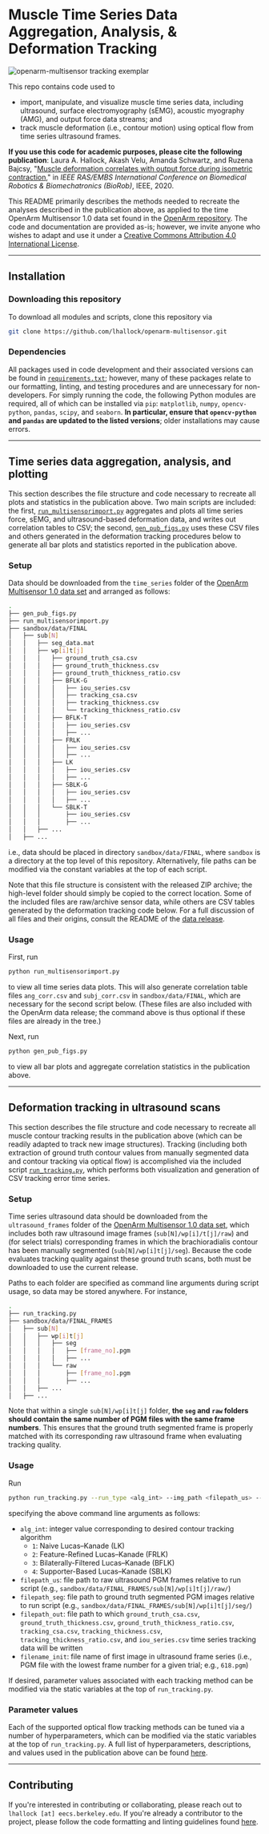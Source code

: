 # Muscle Time Series Data Aggregation, Analysis, & Deformation Tracking

![openarm-multisensor tracking exemplar](https://people.eecs.berkeley.edu/~lhallock/publication/hallock2020biorob/featured.png)

This repo contains code used to 
- import, manipulate, and visualize muscle time series data, including ultrasound, surface electromyography (sEMG), acoustic myography (AMG), and output force data streams; and
- track muscle deformation (i.e., contour motion) using optical flow from time series ultrasound frames.

**If you use this code for academic purposes, please cite the following publication**: Laura A. Hallock, Akash Velu, Amanda Schwartz, and Ruzena Bajcsy, "[Muscle deformation correlates with output force during isometric contraction](https://people.eecs.berkeley.edu/~lhallock/publication/hallock2020biorob/)," in _IEEE RAS/EMBS International Conference on Biomedical Robotics & Biomechatronics (BioRob)_, IEEE, 2020.

This README primarily describes the methods needed to recreate the analyses described in the publication above, as applied to the time OpenArm Multisensor 1.0 data set found in the [OpenArm repository](https://simtk.org/frs/?group_id=1617). The code and documentation are provided as-is; however, we invite anyone who wishes to adapt and use it under a [Creative Commons Attribution 4.0 International License](https://creativecommons.org/licenses/by/4.0/).

---

## Installation

### Downloading this repository

To download all modules and scripts, clone this repository via

```bash
git clone https://github.com/lhallock/openarm-multisensor.git
```

### Dependencies

All packages used in code development and their associated versions can be found in [`requirements.txt`](requirements.txt); however, many of these packages relate to our formatting, linting, and testing procedures and are unnecessary for non-developers. For simply running the code, the following Python modules are required, all of which can be installed via `pip`: `matplotlib`, `numpy`, `opencv-python`, `pandas`, `scipy`, and `seaborn`. **In particular, ensure that `opencv-python` and `pandas` are updated to the listed versions**; older installations may cause errors.

---

## Time series data aggregation, analysis, and plotting

This section describes the file structure and code necessary to recreate all plots and statistics in the publication above. Two main scripts are included: the first, [`run_multisensorimport.py`](run_multisensorimport.py) aggregates and plots all time series force, sEMG, and ultrasound-based deformation data, and writes out correlation tables to CSV; the second, [`gen_pub_figs.py`](gen_pub_figs.py) uses these CSV files and others generated in the deformation tracking procedures below to generate all bar plots and statistics reported in the publication above.

### Setup

Data should be downloaded from the `time_series` folder of the [OpenArm Multisensor 1.0 data set](https://simtk.org/frs/?group_id=1617) and arranged as follows:

```bash
.
├── gen_pub_figs.py
├── run_multisensorimport.py
├── sandbox/data/FINAL
│   ├── sub[N]
│   │   ├── seg_data.mat
│   │   ├── wp[i]t[j]
│   │   │   ├── ground_truth_csa.csv
│   │   │   ├── ground_truth_thickness.csv
│   │   │   ├── ground_truth_thickness_ratio.csv
│   │   │   ├── BFLK-G
│   │   │   │   ├── iou_series.csv
│   │   │   │   ├── tracking_csa.csv
│   │   │   │   ├── tracking_thickness.csv
│   │   │   │   └── tracking_thickness_ratio.csv
│   │   │   ├── BFLK-T
│   │   │   │   ├── iou_series.csv
│   │   │   │   ├── ...
│   │   │   ├── FRLK
│   │   │   │   ├── iou_series.csv
│   │   │   │   ├── ...
│   │   │   ├── LK
│   │   │   │   ├── iou_series.csv
│   │   │   │   ├── ...
│   │   │   ├── SBLK-G
│   │   │   │   ├── iou_series.csv
│   │   │   │   ├── ...
│   │   │   └── SBLK-T
│   │   │       ├── iou_series.csv
│   │   │       ├── ...
│   │   ├── ...
│   ├── ...

```

i.e., data should be placed in directory `sandbox/data/FINAL`, where `sandbox` is a directory at the top level of this repository. Alternatively, file paths can be modified via the constant variables at the top of each script.

Note that this file structure is consistent with the released ZIP archive; the high-level folder should simply be copied to the correct location. Some of the included files are raw/archive sensor data, while others are CSV tables generated by the deformation tracking code below. For a full discussion of all files and their origins, consult the README of the [data release](https://simtk.org/frs/?group_id=1617).

### Usage

First, run

```bash
python run_multisensorimport.py
```

to view all time series data plots. This will also generate correlation table files `ang_corr.csv` and `subj_corr.csv` in `sandbox/data/FINAL`, which are necessary for the second script below. (These files are also included with the OpenArm data release; the command above is thus optional if these files are already in the tree.)

Next, run

```bash
python gen_pub_figs.py
```

to view all bar plots and aggregate correlation statistics in the publication above.

---

## Deformation tracking in ultrasound scans

This section describes the file structure and code necessary to recreate all muscle contour tracking results in the publication above (which can be readily adapted to track new image structures). Tracking (including both extraction of ground truth contour values from manually segmented data and contour tracking via optical flow) is accomplished via the included script [`run_tracking.py`](run_tracking.py), which performs both visualization and generation of CSV tracking error time series.

### Setup

Time series ultrasound data should be downloaded from the `ultrasound_frames` folder of the [OpenArm Multisensor 1.0 data set](https://simtk.org/frs/?group_id=1617), which includes both raw ultrasound image frames (`sub[N]/wp[i]/t[j]/raw`) and (for select trials) corresponding frames in which the brachioradialis contour has been manually segmented (`sub[N]/wp[i]t[j]/seg`). Because the code evaluates tracking quality against these ground truth scans, both must be downloaded to use the current release.

Paths to each folder are specified as command line arguments during script usage, so data may be stored anywhere. For instance,

```bash
.
├── run_tracking.py
├── sandbox/data/FINAL_FRAMES
│   ├── sub[N]
│   │   ├── wp[i]t[j]
│   │   │   ├── seg
│   │   │   │   ├── [frame_no].pgm
│   │   │   │   ├── ...
│   │   │   └── raw
│   │   │       ├── [frame_no].pgm
│   │   │       ├── ...
│   │   ├── ...
│   ├── ...
```

Note that within a single `sub[N]/wp[i]t[j]` folder, **the `seg` and `raw` folders should contain the same number of PGM files with the same frame numbers**. This ensures that the ground truth segmented frame is properly matched with its corresponding raw ultrasound frame when evaluating tracking quality.

### Usage

Run

```bash
python run_tracking.py --run_type <alg_int> --img_path <filepath_us> --seg_path <filepath_seg> --out_path <filepath_out> --init_img <filename_init>
```

specifying the above command line arguments as follows:

- `alg_int`: integer value corresponding to desired contour tracking algorithm
  - `1`: Naive Lucas&ndash;Kanade (LK)
  - `2`: Feature-Refined Lucas&ndash;Kanade (FRLK)
  - `3`: Bilaterally-Filtered Lucas&ndash;Kanade (BFLK)
  - `4`: Supporter-Based Lucas&ndash;Kanade (SBLK)
- `filepath_us`: file path to raw ultrasound PGM frames relative to run script (e.g., `sandbox/data/FINAL_FRAMES/sub[N]/wp[i]t[j]/raw/`)
- `filepath_seg`: file path to ground truth segmented PGM images relative to run script (e.g., `sandbox/data/FINAL_FRAMES/sub[N]/wp[i]t[j]/seg/`)
- `filepath_out`: file path to which `ground_truth_csa.csv`, `ground_truth_thickness.csv`, `ground_truth_thickness_ratio.csv`, `tracking_csa.csv`, `tracking_thickness.csv`, `tracking_thickness_ratio.csv`, and `iou_series.csv` time series tracking data will be written
- `filename_init`: file name of first image in ultrasound frame series (i.e., PGM file with the lowest frame number for a given trial; e.g., `618.pgm`)

If desired, parameter values associated with each tracking method can be modified via the static variables at the top of `run_tracking.py`.

### Parameter values

Each of the supported optical flow tracking methods can be tuned via a number of hyperparameters, which can be modified via the static variables at the top of `run_tracking.py`. A full list of hyperparameters, descriptions, and values used in the publication above can be found [here](params.md).

---

## Contributing

If you're interested in contributing or collaborating, please reach out to `lhallock [at] eecs.berkeley.edu`. If you're already a contributor to the project, please follow the code formatting and linting guidelines found [here](README_DEV.md).

